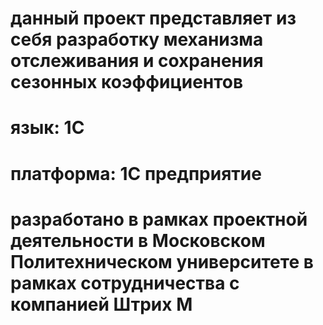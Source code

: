 # данный проект представляет из себя разработку механизма отслеживания и сохранения сезонных коэффициентов
# язык: 1С
# платформа: 1С предприятие
# разработано в рамках проектной деятельности в Московском Политехническом университете в рамках сотрудничества с компанией Штрих М
